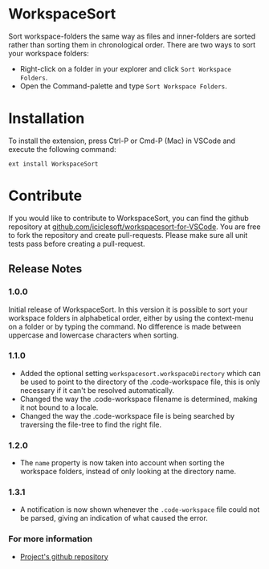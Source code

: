 # WorkspaceSort

Sort workspace-folders the same way as files and inner-folders are sorted rather than sorting them in chronological order. There are two ways to sort your workspace folders:
* Right-click on a folder in your explorer and click `Sort Workspace Folders`.
* Open the Command-palette and type `Sort Workspace Folders`.

# Installation

To install the extension, press Ctrl-P or Cmd-P (Mac) in VSCode and execute the following command:

`ext install WorkspaceSort`

# Contribute

If you would like to contribute to WorkspaceSort, you can find the github repository at [github.com/iciclesoft/workspacesort-for-VSCode](https://github.com/iciclesoft/workspacesort-for-VSCode). You are free to fork the repository and create pull-requests. Please make sure all unit tests pass before creating a pull-request.

## Release Notes

### 1.0.0

Initial release of WorkspaceSort. In this version it is possible to sort your workspace folders in alphabetical order, either by using the context-menu on a folder or by typing the command. No difference is made between uppercase and lowercase characters when sorting.

### 1.1.0
- Added the optional setting `workspacesort.workspaceDirectory` which can be used to point to the directory of the .code-workspace file, this is only necessary if it can't be resolved automatically.
- Changed the way the .code-workspace filename is determined, making it not bound to a locale.
- Changed the way the .code-workspace file is being searched by traversing the file-tree to find the right file.

### 1.2.0
- The `name` property is now taken into account when sorting the workspace folders, instead of only looking at the directory name.

### 1.3.1
- A notification is now shown whenever the `.code-workspace` file could not be parsed, giving an indication of what caused the error.

### For more information

* [Project's github repository](https://github.com/iciclesoft/workspacesort-for-VSCode)